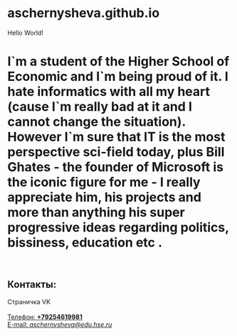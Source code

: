 # aschernysheva.github.io
Hello World!
  <!doctype html>
  <html>
    <head>
      <meta charset="utf-8">
      <title> This is my Page on github.com </title>
    </head>
    <body> 
      <left><h1> I`m a student of the Higher School of Economic and I`m being proud of it. I hate informatics with all my heart (cause I`m really bad at it and I cannot change the situation). However I`m sure that IT is the most perspective sci-field today, plus Bill Ghates - the founder of Microsoft is the iconic figure for me - I really appreciate him, his projects and more than anything his super progressive ideas regarding politics, bissiness, education etc .</h1></left>
      <br/>
      <h2>Контакты:</h2>
      Страничка VK <a href=https://vk.com/anchernyshyova/a>
      <br/>
      <a href=https://github.com/aschernysheva /a>
      <br/>
      Телефон: <b>+79254619981</b>
      <br/>
      E-mail: <i>aschernysheva@edu.hse.ru</i>
    </body>
  </html>
